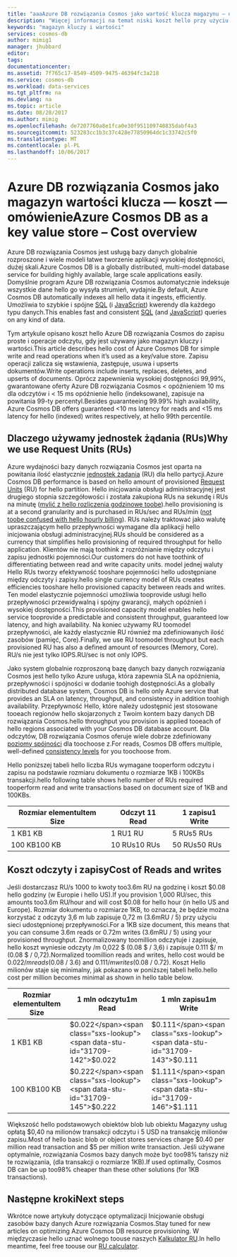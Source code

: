 ```yaml
---
title: "aaaAzure DB rozwiązania Cosmos jako wartość klucza magazynu — omówienie koszt | Dokumentacja firmy Microsoft"
description: "Więcej informacji na temat niski koszt hello przy użyciu bazy danych Azure rozwiązania Cosmos jako magazyn wartości klucza."
keywords: "magazyn kluczy i wartości"
services: cosmos-db
author: mimig1
manager: jhubbard
editor: 
tags: 
documentationcenter: 
ms.assetid: 7f765c17-8549-4509-9475-46394fc3a218
ms.service: cosmos-db
ms.workload: data-services
ms.tgt_pltfrm: na
ms.devlang: na
ms.topic: article
ms.date: 08/28/2017
ms.author: mimig
ms.openlocfilehash: de7207760a8e1fca0e30f951109748835dabf4a3
ms.sourcegitcommit: 523283cc1b3c37c428e77850964dc1c33742c5f0
ms.translationtype: MT
ms.contentlocale: pl-PL
ms.lasthandoff: 10/06/2017
---
```

# <a name="azure-cosmos-db-as-a-key-value-store--cost-overview"></a><span data-ttu-id="31709-104">Azure DB rozwiązania Cosmos jako magazyn wartości klucza — koszt — omówienie</span><span class="sxs-lookup"><span data-stu-id="31709-104">Azure Cosmos DB as a key value store – Cost overview</span></span>

<span data-ttu-id="31709-105">Azure DB rozwiązania Cosmos jest usługą bazy danych globalnie rozproszone i wiele modeli łatwe tworzenie aplikacji wysokiej dostępności, dużej skali.</span><span class="sxs-lookup"><span data-stu-id="31709-105">Azure Cosmos DB is a globally distributed, multi-model database service for building highly available, large scale applications easily.</span></span> <span data-ttu-id="31709-106">Domyślnie program Azure DB rozwiązania Cosmos automatycznie indeksuje wszystkie dane hello go wysyła strumień, wydajnie.</span><span class="sxs-lookup"><span data-stu-id="31709-106">By default, Azure Cosmos DB automatically indexes all hello data it ingests, efficiently.</span></span> <span data-ttu-id="31709-107">Umożliwia to szybkie i spójne [SQL](documentdb-sql-query.md) (i [JavaScript](programming.md)) kwerendy dla każdego typu danych.</span><span class="sxs-lookup"><span data-stu-id="31709-107">This enables fast and consistent [SQL](documentdb-sql-query.md) (and [JavaScript](programming.md)) queries on any kind of data.</span></span> 

<span data-ttu-id="31709-108">Tym artykule opisano koszt hello Azure DB rozwiązania Cosmos do zapisu proste i operacje odczytu, gdy jest używany jako magazyn kluczy i wartości.</span><span class="sxs-lookup"><span data-stu-id="31709-108">This article describes hello cost of Azure Cosmos DB for simple write and read operations when it’s used as a key/value store.</span></span> <span data-ttu-id="31709-109">Zapisu operacji zalicza się wstawienia, zastępuje, usuwa i upserts dokumentów.</span><span class="sxs-lookup"><span data-stu-id="31709-109">Write operations include inserts, replaces, deletes, and upserts of documents.</span></span> <span data-ttu-id="31709-110">Oprócz zapewnienia wysokiej dostępności 99,99%, gwarantowane oferty Azure DB rozwiązania Cosmos < opóźnieniem 10 ms dla odczytów i < 15 ms opóźnienie hello (indeksowane), zapisuje na powitania 99-ty percentyl.</span><span class="sxs-lookup"><span data-stu-id="31709-110">Besides guaranteeing 99.99% high availability, Azure Cosmos DB offers guaranteed <10 ms latency for reads and <15 ms latency for hello (indexed) writes respectively, at hello 99th percentile.</span></span> 

## <a name="why-we-use-request-units-rus"></a><span data-ttu-id="31709-111">Dlaczego używamy jednostek żądania (RUs)</span><span class="sxs-lookup"><span data-stu-id="31709-111">Why we use Request Units (RUs)</span></span>

<span data-ttu-id="31709-112">Azure wydajności bazy danych rozwiązania Cosmos jest oparta na powitania ilość elastycznie [jednostek żądania](request-units.md) (RU) dla hello partycji.</span><span class="sxs-lookup"><span data-stu-id="31709-112">Azure Cosmos DB performance is based on hello amount of provisioned [Request Units](request-units.md) (RU) for hello partition.</span></span> <span data-ttu-id="31709-113">Hello inicjowania obsługi administracyjnej jest drugiego stopnia szczegółowości i została zakupiona RUs na sekundę i RUs na minutę ([mylić z hello rozliczenia godzinowe toobe](https://azure.microsoft.com/pricing/details/cosmos-db/)).</span><span class="sxs-lookup"><span data-stu-id="31709-113">hello provisioning is at a second granularity and is purchased in RUs/sec and RUs/min ([not toobe confused with hello hourly billing](https://azure.microsoft.com/pricing/details/cosmos-db/)).</span></span> <span data-ttu-id="31709-114">RUs należy traktować jako walutę upraszczającym hello przepływności wymagane dla aplikacji hello inicjowania obsługi administracyjnej.</span><span class="sxs-lookup"><span data-stu-id="31709-114">RUs should be considered as a currency that simplifies hello provisioning of required throughput for hello application.</span></span> <span data-ttu-id="31709-115">Klientów nie mają toothink z rozróżnianie między odczytu i zapisu jednostki pojemności.</span><span class="sxs-lookup"><span data-stu-id="31709-115">Our customers do not have toothink of differentiating between read and write capacity units.</span></span> <span data-ttu-id="31709-116">model jednej waluty Hello RUs tworzy efektywność tooshare pojemności hello udostępniane między odczyty i zapisy.</span><span class="sxs-lookup"><span data-stu-id="31709-116">hello single currency model of RUs creates efficiencies tooshare hello provisioned capacity between reads and writes.</span></span> <span data-ttu-id="31709-117">Ten model elastycznie pojemności umożliwia tooprovide usługi hello przepływności przewidywalną i spójny gwarancji, małych opóźnień i wysokiej dostępności.</span><span class="sxs-lookup"><span data-stu-id="31709-117">This provisioned capacity model enables hello service tooprovide a predictable and consistent throughput, guaranteed low latency, and high availability.</span></span> <span data-ttu-id="31709-118">Na koniec używamy RU toomodel przepływności, ale każdy elastycznie RU również ma zdefiniowanych ilość zasobów (pamięć, Core).</span><span class="sxs-lookup"><span data-stu-id="31709-118">Finally, we use RU toomodel throughput but each provisioned RU has also a defined amount of resources (Memory, Core).</span></span> <span data-ttu-id="31709-119">RU/s nie jest tylko IOPS.</span><span class="sxs-lookup"><span data-stu-id="31709-119">RU/sec is not only IOPS.</span></span>

<span data-ttu-id="31709-120">Jako system globalnie rozproszoną bazę danych bazy danych rozwiązania Cosmos jest hello tylko Azure usługa, która zapewnia SLA na opóźnienia, przepływności i spójności w dodanie toohigh dostępności.</span><span class="sxs-lookup"><span data-stu-id="31709-120">As a globally distributed database system, Cosmos DB is hello only Azure service that provides an SLA on latency, throughput, and consistency in addition toohigh availability.</span></span> <span data-ttu-id="31709-121">Przepływność Hello, które należy udostępnić jest stosowane tooeach regionów hello skojarzonych z Twoim kontem bazy danych DB rozwiązania Cosmos.</span><span class="sxs-lookup"><span data-stu-id="31709-121">hello throughput you provision is applied tooeach of hello regions associated with your Cosmos DB database account.</span></span> <span data-ttu-id="31709-122">Dla odczytów, DB rozwiązania Cosmos oferuje wiele dobrze zdefiniowany [poziomy spójności](consistency-levels.md) dla toochoose z.</span><span class="sxs-lookup"><span data-stu-id="31709-122">For reads, Cosmos DB offers multiple, well-defined [consistency levels](consistency-levels.md) for you toochoose from.</span></span> 

<span data-ttu-id="31709-123">Hello poniższej tabeli hello liczba RUs wymagane tooperform odczytu i zapisu na podstawie rozmiaru dokumentu o rozmiarze 1KB i 100KBs transakcji.</span><span class="sxs-lookup"><span data-stu-id="31709-123">hello following table shows hello number of RUs required tooperform read and write transactions based on document size of 1KB and 100KBs.</span></span>

|<span data-ttu-id="31709-124">Rozmiar elementu</span><span class="sxs-lookup"><span data-stu-id="31709-124">Item Size</span></span>|<span data-ttu-id="31709-125">Odczyt 1</span><span class="sxs-lookup"><span data-stu-id="31709-125">1 Read</span></span>|<span data-ttu-id="31709-126">1 zapisu</span><span class="sxs-lookup"><span data-stu-id="31709-126">1 Write</span></span>|
|-------------|------|-------|
|<span data-ttu-id="31709-127">1 KB</span><span class="sxs-lookup"><span data-stu-id="31709-127">1 KB</span></span>|<span data-ttu-id="31709-128">1 RU</span><span class="sxs-lookup"><span data-stu-id="31709-128">1 RU</span></span>|<span data-ttu-id="31709-129">5 RUs</span><span class="sxs-lookup"><span data-stu-id="31709-129">5 RUs</span></span>|
|<span data-ttu-id="31709-130">100 KB</span><span class="sxs-lookup"><span data-stu-id="31709-130">100 KB</span></span>|<span data-ttu-id="31709-131">10 RUs</span><span class="sxs-lookup"><span data-stu-id="31709-131">10 RUs</span></span>|<span data-ttu-id="31709-132">50 RUs</span><span class="sxs-lookup"><span data-stu-id="31709-132">50 RUs</span></span>|

## <a name="cost-of-reads-and-writes"></a><span data-ttu-id="31709-133">Koszt odczyty i zapisy</span><span class="sxs-lookup"><span data-stu-id="31709-133">Cost of Reads and writes</span></span>

<span data-ttu-id="31709-134">Jeśli dostarczasz RU/s 1000 to kwoty too3.6m RU na godzinę i koszt $0.08 hello godziny (w Europie i hello US).</span><span class="sxs-lookup"><span data-stu-id="31709-134">If you provision 1,000 RU/sec, this amounts too3.6m RU/hour and will cost $0.08 for hello hour (in hello US and Europe).</span></span> <span data-ttu-id="31709-135">Rozmiar dokumentu o rozmiarze 1KB, to oznacza, że będzie można korzystać z odczyty 3,6 m lub zapisuje 0,72 m (3.6mRU / 5) przy użyciu sieci udostępnionej przepływności.</span><span class="sxs-lookup"><span data-stu-id="31709-135">For a 1KB size document, this means that you can consume 3.6m reads or 0.72m writes (3.6mRU / 5) using your provisioned throughput.</span></span> <span data-ttu-id="31709-136">Znormalizowany toomillion odczytuje i zapisuje, hello koszt wyniesie odczyty /m 0,022 $ (0.08 $ / 3,6) i zapisuje 0.111 $/ m (0.08 $ / 0,72).</span><span class="sxs-lookup"><span data-stu-id="31709-136">Normalized toomillion reads and writes, hello cost would be $0.022 /m reads ($0.08 / 3.6) and $0.111/m writes ($0.08 / 0.72).</span></span> <span data-ttu-id="31709-137">Koszt Hello milionów staje się minimalny, jak pokazano w poniższej tabeli hello.</span><span class="sxs-lookup"><span data-stu-id="31709-137">hello cost per million becomes minimal as shown in hello table below.</span></span>

|<span data-ttu-id="31709-138">Rozmiar elementu</span><span class="sxs-lookup"><span data-stu-id="31709-138">Item Size</span></span>|<span data-ttu-id="31709-139">1 mln odczytu</span><span class="sxs-lookup"><span data-stu-id="31709-139">1m Read</span></span>|<span data-ttu-id="31709-140">1 mln zapisu</span><span class="sxs-lookup"><span data-stu-id="31709-140">1m Write</span></span>|
|-------------|-------|--------|
|<span data-ttu-id="31709-141">1 KB</span><span class="sxs-lookup"><span data-stu-id="31709-141">1 KB</span></span>|<span data-ttu-id="31709-142">$0.022</span><span class="sxs-lookup"><span data-stu-id="31709-142">$0.022</span></span>|<span data-ttu-id="31709-143">$0.111</span><span class="sxs-lookup"><span data-stu-id="31709-143">$0.111</span></span>|
|<span data-ttu-id="31709-144">100 KB</span><span class="sxs-lookup"><span data-stu-id="31709-144">100 KB</span></span>|<span data-ttu-id="31709-145">$0.222</span><span class="sxs-lookup"><span data-stu-id="31709-145">$0.222</span></span>|<span data-ttu-id="31709-146">$1.111</span><span class="sxs-lookup"><span data-stu-id="31709-146">$1.111</span></span>|


<span data-ttu-id="31709-147">Większość hello podstawowych obiektów blob lub obiektu Magazyny usług opłatą $0,40 na milionów transakcji odczytu i 5 USD na transakcję milionów zapisu.</span><span class="sxs-lookup"><span data-stu-id="31709-147">Most of hello basic blob or object stores services charge $0.40 per million read transaction and $5 per million write transaction.</span></span> <span data-ttu-id="31709-148">Jeśli używane optymalnie, rozwiązania Cosmos bazy danych może być too98% tańszy niż te rozwiązania, (dla transakcji o rozmiarze 1KB).</span><span class="sxs-lookup"><span data-stu-id="31709-148">If used optimally, Cosmos DB can be up too98% cheaper than these other solutions (for 1KB transactions).</span></span>

## <a name="next-steps"></a><span data-ttu-id="31709-149">Następne kroki</span><span class="sxs-lookup"><span data-stu-id="31709-149">Next steps</span></span>

<span data-ttu-id="31709-150">Wkrótce nowe artykuły dotyczące optymalizacji Inicjowanie obsługi zasobów bazy danych Azure rozwiązania Cosmos.</span><span class="sxs-lookup"><span data-stu-id="31709-150">Stay tuned for new articles on optimizing Azure Cosmos DB resource provisioning.</span></span> <span data-ttu-id="31709-151">W międzyczasie hello uznać wolnego toouse naszych [Kalkulator RU](https://www.documentdb.com/capacityplanner).</span><span class="sxs-lookup"><span data-stu-id="31709-151">In hello meantime, feel free toouse our [RU calculator](https://www.documentdb.com/capacityplanner).</span></span>

